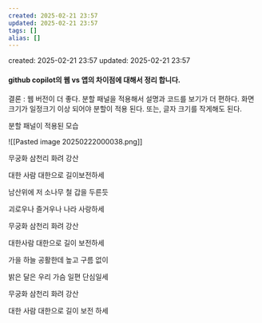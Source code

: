 ```yaml
---
created: 2025-02-21 23:57
updated: 2025-02-21 23:57
tags: []
alias: []
---
```


created: 2025-02-21 23:57
updated: 2025-02-21 23:57

#### github copilot의 웹 vs 앱의 차이점에 대해서 정리 합니다.

결론 : 웹 버전이 더 좋다. 분할 패널을 적용해서 설명과 코드를 보기가 더 편하다.
화면 크기가 일정크기 이상 되어야 분할이 적용 된다.
또는, 글자 크기를 작게해도 된다.


분할 패널이 적용된 모습

![[Pasted image 20250222000038.png]]


무궁화 삼천리 화려 강산

대한 사람 대한으로 길이보전하세

남산위에 저 소나무 철 갑을 두른듯

괴로우나 즐거우나 나라 사랑하세

무궁화 삼천리 화려 강산

대한사람 대한으로 길이 보전하세


가을 하늘 공활한데 높고 구름 없이

밝은 달은 우리 가슴 일편 단심일세

무궁화 삼천리 화려 강산 

대한 사람 대한으로 길이 보전 하세




